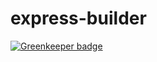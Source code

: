 # express-builder

[![Greenkeeper badge](https://badges.greenkeeper.io/Makay11/express-builder.svg)](https://greenkeeper.io/)
